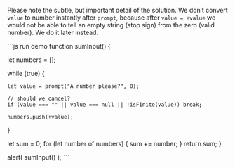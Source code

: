 Please note the subtle, but important detail of the solution. We don’t convert `value` to number instantly after `prompt`, because after `value = +value` we would not be able to tell an empty string (stop sign) from the zero (valid number). We do it later instead.

\`\`\`js run demo function sumInput() {

let numbers = \[\];

while (true) {

    let value = prompt("A number please?", 0);

    // should we cancel?
    if (value === "" || value === null || !isFinite(value)) break;

    numbers.push(+value);

}

let sum = 0; for (let number of numbers) { sum += number; } return sum; }

alert( sumInput() ); \`\`\`
